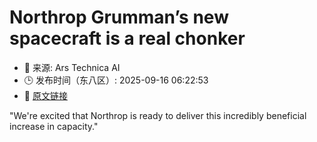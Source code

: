 # Northrop Grumman’s new spacecraft is a real chonker
- 📅 来源: Ars Technica AI
- 🕒 发布时间（东八区）: 2025-09-16 06:22:53
- 🔗 [原文链接](https://arstechnica.com/space/2025/09/northrop-grummans-new-spacecraft-is-a-real-chonker/)

"We're excited that Northrop is ready to deliver this incredibly beneficial increase in capacity."